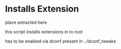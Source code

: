 # Installs Extension
place extracted here

this script installs extensions in to root 

has to be enabled via dconf present in ../dconf_tweaks
